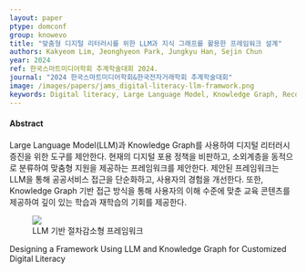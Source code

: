 ```yaml
---
layout: paper
ptype: domconf
group: knowevo
title: "맞춤형 디지털 리터러시를 위한 LLM과 지식 그래프를 활용한 프레임워크 설계"
authors: Kakyeom Lim, Jeonghyeon Park, Jungkyu Han, Sejin Chun
year: 2024
ref: 한국스마트미디어학회 추계학술대회 2024.
journal: "2024 한국스마트미디어학회&한국전자거래학회 추계학술대회"
image: /images/papers/jams_digital-literacy-llm-framwork.png
keywords: Digital literacy, Large Language Model, Knowledge Graph, Recommend System
---
```


<h4><span class="badge badge-info">Abstract</span></h4>
Large Language Model(LLM)과 Knowledge Graph를 사용하여 디지털 리터러시 증진을 위한 도구를 제안한다. 현재의 디지털 포용 정책을 비판하고, 소외계층을 동적으로 분류하여 맞춤형 지원을 제공하는 프레임워크를 제안한다. 제안된 프레임워크는 LLM을 통해 공공서비스 접근을 단순화하고, 사용자의 경험을 개선한다. 또한, Knowledge Graph 기반 접근 방식을 통해 사용자의 이해 수준에 맞춘 교육 콘텐츠를 제공하여 깊이 있는 학습과 재학습의 기회를 제공한다.

<figure>
    <img class="pull-left pad-right media-object d-none d-sm-block" src="{{ page.image }}">
    <figcaption>LLM 기반 절차감소형 프레임워크</figcaption>
</figure>

<div class="alert alert-warning" role="alert">
   Designing a Framework Using LLM and Knowledge Graph for Customized Digital Literacy
</div>